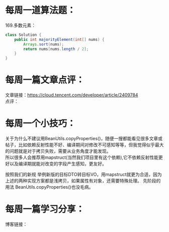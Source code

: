 # 每周一道算法题：
169.多数元素：
```java
class Solution {
    public int majorityElement(int[] nums) {
        Arrays.sort(nums);
        return nums[nums.length / 2];
    }
}
```
# 每周一篇文章点评：
文章链接：https://cloud.tencent.com/developer/article/2409784 </br>
点评：
# 每周一个小技巧：
关于为什么不建议用BeanUtils.copyProperties()，随便一搜都能看见很多文章或帖子，比如依赖反射性能不好、编译期间对修改不可感知等等，但我觉得似乎最大的问题就是对于拷贝失败，需要从业务角度才能发现。</br>
所以很多人会推荐用mapstruct(当然我们项目里有这个依赖),它不依赖反射性能更好以及编译期就能对改变的字段产生感知，更友好。<br>

按照我们的新规 举例新版的目标DTO转目标VO，用mapstruct就更为合适，因为上述的两种实现方案都是浅拷贝，如果属性有对象，还需要特殊处理。
先阶段的用法  BeanUtils.copyProperties()也没毛病。
# 每周一篇学习分享：
博客链接：

